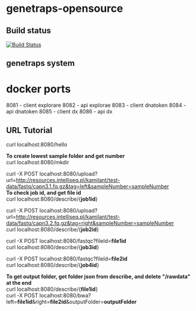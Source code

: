 # genetraps-opensource

## Build status
[![Build Status](https://travis-ci.org/marpiech/genetraps-opensource.svg?branch=master)](https://travis-ci.org/marpiech/genetraps-opensource)

## genetraps system
# docker ports
8081 - client explorare
8082 - api explorae
8083 - client dnatoken
8084 - api dnatoken
8085 - client dx
8086 - api dx

## URL Tutorial

curl localhost:8080/hello

**To create lowest sample folder and get number** \
curl localhost:8080/mkdir

curl -X POST localhost:8080/upload?url=http://resources.intelliseq.pl/kamilant/test-data/fastq/capn3.1.fq.gz&tag=left&sampleNumber=sampleNumber \
**To check job id, and get file id** \
curl localhost:8080/describe/{**job1id**}

curl -X POST localhost:8080/upload?url=http://resources.intelliseq.pl/kamilant/test-data/fastq/capn3.2.fq.gz&tag=right&sampleNumber=sampleNumber \
curl localhost:8080/describe/{**job2id**}

curl -X POST localhost:8080/fastqc?fileId=**file1id** \
curl localhost:8080/describe/{**job3id**}

curl -X POST localhost:8080/fastqc?fileId=**file2id** \
curl localhost:8080/describe/{**job4id**}

**To get output folder, get folder json from describe, and delete "/rawdata" at the end** \
curl localhost:8080/describe/{**file1id**} \
curl -X POST localhost:8080/bwa?left=**file1id**&right=**file2id**&outputFolder=**outputFolder**
